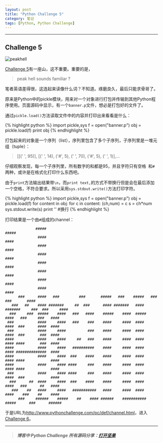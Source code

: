```yaml
---
layout: post
title: "Python Challenge 5"
category: 笔记
tags: [Python, Python Challenge]
---
```



---

## Challenge 5

![peakhell](/assets/images/posts/2013-01-10-python-challenge-5-peakhell.jpg)

[Challenge 5][]有一座山，这不重要。重要的是，

> peak hell sounds familiar ?

笔者英语差得很，这连起来读像什么词？不知道。琢磨良久，最后只能求骨哥了。

原来是Python中的pickle模块，用来对一个对象进行打包并传输到其他Python程序使用。页面源码中显示，有一个`banner.p`文件，想必是打包好的文件了。

通过`pickle.load()`方法读取文件中的内容并打印出来看看是什么：

{% highlight python %}
import pickle,sys
f = open("banner.p")
obj = pickle.load(f)
print obj
{% endhighlight %}

打包起来的对象是一个序列（list），序列里包含了多个子序列，子序列里是一堆元组（tuple）：

> [[(' ', 95)], [(' ', 14), ('#', 5), (' ', 70), ('#', 5), (' ', 1)],...

仔细观察发现，每一个子序列里，所有数字的和都是95，并且字符只有空格` `和`#`两种，或许是在格式化打印什么东西吧。

由于`print`方法输出结果带`\n`，而`print text,`的方式不带换行但是会在最后添加一个空格，不符合要求。所以采用`sys.stdout.write()`方法打印字符。

{% highlight python %}
import pickle,sys
f = open("banner.p")
obj = pickle.load(f)
for content in obj:
    for c in content:
        (ch,num) = c
        s = ch*num
        sys.stdout.write(s)
    print ''   #换行
{% endhighlight %}

打印结果是一个由`#`组成的channel：

<pre><code
>              #####                                                                      #####
               ####                                                                       ####
               ####                                                                       ####
               ####                                                                       ####
               ####                                                                       ####
               ####                                                                       ####
               ####                                                                       ####
               ####                                                                       ####
      ###      ####   ###         ###       #####   ###    #####   ###          ###       ####
   ###   ##    #### #######     ##  ###      #### #######   #### #######     ###  ###     ####
  ###     ###  #####    ####   ###   ####    #####    ####  #####    ####   ###     ###   ####
 ###           ####     ####   ###    ###    ####     ####  ####     ####  ###      ####  ####
 ###           ####     ####          ###    ####     ####  ####     ####  ###       ###  ####
####           ####     ####     ##   ###    ####     ####  ####     #### ####       ###  ####
####           ####     ####   ##########    ####     ####  ####     #### ##############  ####
####           ####     ####  ###    ####    ####     ####  ####     #### ####            ####
####           ####     #### ####     ###    ####     ####  ####     #### ####            ####
 ###           ####     #### ####     ###    ####     ####  ####     ####  ###            ####
  ###      ##  ####     ####  ###    ####    ####     ####  ####     ####   ###      ##   ####
   ###    ##   ####     ####   ###########   ####     ####  ####     ####    ###    ##    ####
      ###     ######    #####    ##    #### ######    ###########    #####      ###      ######
</code></pre>

于是URL为<http://www.pythonchallenge.com/pc/def/channel.html>，进入[Challenge 6][]。

---

>##### 博客中 Python Challenge 所有源码分享：[打开坚果](https://jianguoyun.com/c/sd/120e4/3c67fa5987bff9fd)


[Challenge 5]: http://www.pythonchallenge.com/pc/def/peak.html
[Challenge 6]: http://www.pythonchallenge.com/pc/def/channel.html